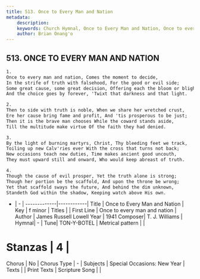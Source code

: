 ```yaml
---
title: 513. Once to Every Man and Nation
metadata:
    description: 
    keywords: Church Hymnal, Once to Every Man and Nation, Once to every man and nation, 
    author: Brian Onang'o
---
```



## 513. ONCE TO EVERY MAN AND NATION

```txt
1.
Once to every man and nation, Comes the moment to decide,
In the strife of truth with falsehood, For the good or evil side;
Some great cause, some great decision, Offering each the bloom or blight,
And the choice goes by forever, 'Twixt that darkness and that light.

2.
Then to side with truth is noble, When we share her wretched crust,
Ere her cause bring fame and profit, And 'tis prosperous to be just;
Then it is the brave man chooses While the coward stands aside,
Till the multitude make virtue Of the faith they had denied.

3.
By the light of burning martyrs, Christ, Thy bleeding feet we track,
Toiling up new Calv'ries ever With the cross that turns not back;
New occasions teach new duties, Time makes ancient good uncouth,
They must upward still and onward, Who would keep abreast of truth.

4.
Though the cause of evil prosper, Yet the truth alone is strong;
Though her portion be the scaffold, And upon the throne be wrong;
Yet that scaffold sways the future, And behind the dim unknown,
Standeth God within the shadow, Keeping watch above His own.
```

- |   -  |
-------------|------------|
Title | Once to Every Man and Nation |
Key | f minor |
Titles |  |
First Line | Once to every man and nation |
Author | James Russell Lowell
Year | 1941
Composer| T. J. Williams |
Hymnal|  - |
Tune| TON-Y-BOTEL |
Metrical pattern | |
# Stanzas | 4 |
Chorus | No |
Chorus Type | - |
Subjects | Special Occasions: New Year |
Texts |  |
Print Texts | 
Scripture Song |  |
  
